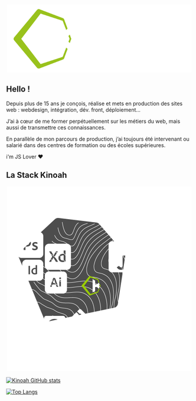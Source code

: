 <p align="center">
<img src="img/kinoah-logo-full-white.png" alt="Kinoah Logo" width="500px">
</p>


## **Hello !**

Depuis plus de 15 ans je conçois, réalise et mets en production des sites web :
webdesign, intégration, dév. front, déploiement...

J’ai à cœur de me former perpétuellement sur les métiers du web, mais aussi de transmettre ces connaissances.

En parallèle de mon parcours de production, j’ai toujours été intervenant ou salarié dans des centres de formation ou des écoles supérieures.

i'm JS Lover ❤



## La Stack **Kinoah**

<p align="center">
<img src="img/stack-kinoah.png" alt="Kinoah Stack">
</p>



[![Kinoah GitHub stats](https://github-readme-stats.vercel.app/api?username=Tom-Roche-kinoah&show_icons=true&theme=dark&icon_color=9AC31C&include_all_commits=true&count_private=true&hide_border=true)](https://github.com/Tom-Roche-kinoah)

[![Top Langs](https://github-readme-stats.vercel.app/api/top-langs/?username=Tom-Roche-kinoah&show_icons=true&theme=dark&icon_color=9AC31C&include_all_commits=true&count_private=true&hide_border=true&layout=compact)](https://github.com/Tom-Roche-kinoah)
